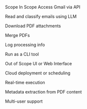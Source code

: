 Scope
In Scope
Access Gmail via API

Read and classify emails using LLM

Download PDF attachments

Merge PDFs

Log processing info

Run as a CLI tool

Out of Scope
UI or Web Interface

Cloud deployment or scheduling

Real-time execution

Metadata extraction from PDF content

Multi-user support
